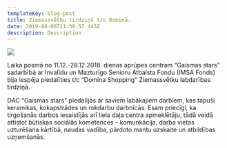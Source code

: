 ```yaml
---
templateKey: blog-post
title: Ziemassvētku tirdziņš t/c Dominā.
date: 2019-06-06T11:38:57.445Z
description: Description
---
```

![](/img/4bilde.jpg)

Laika posmā no 11.12.-28.12.2018. dienas aprūpes centram “Gaismas stars” sadarbībā ar Invalīdu un Mazturīgo Senioru Atbalsta Fondu (IMSA Fonds) bija iespēja piedalīties t/c “Domina Shopping” Ziemassvētku labdarības tirdziņā.

DAC “Gaismas stars” piedalījās ar saviem labākajiem darbiem, kas tapuši keramikas, kokapstrādes un rokdarbu darbnīcās. Esam priecīgi, ka tirgošanās darbos iesaistījās arī liela daļa centra apmeklētāju, tādā veidā attīstot būtiskas sociālās kometences – komunkācija, darba vietas uzturēšana kārtībā, naudas vadība, pārdoto mantu uzskaite un atbildības uzņemšanās.
